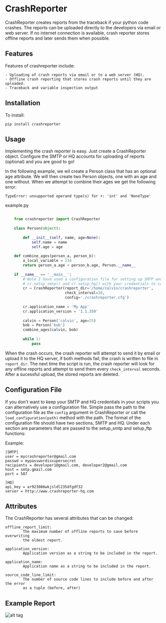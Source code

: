 CrashReporter
=============

CrashReporter creates reports from the traceback if your python code crashes. The reports can be uploaded directly
to the developers via email or web server. If no internet connection is available, crash reporter stores offline reports
and later sends them when possible.


Features
--------
Features of crashreporter include:

    - Uploading of crash reports via email or to a web server (HQ).
    - Offline crash reporting that stores crash reports until they are uploaded.
    - Traceback and variable inspection output


Installation
------------
To install:

    pip install crashreporter


Usage
-----

Implementing the crash reporter is easy. Just create a CrashReporter object. Configure the SMTP or HQ accounts for
uploading of reports (optional) and you are good to go!

In the following example, we wil create a Person class that has an optional age  attribute. We will then create two
Person objects, one with an age and one without. When we attempt to combine their ages we get the following error:

    TypeError: unsupported operand type(s) for +: 'int' and 'NoneType'


example.py

```python
    
    from crashreporter import CrashReporter
    
    class Person(object):
    
        def __init__(self, name, age=None):
            self.name = name
            self.age = age
    
    def combine_ages(person_a, person_b):
        a_local_variable = 134
        return person_a.age + person_b.age, Person.__name__
    
    if __name__ == '__main__':
        # Note I have used a configuration file for setting up SMTP and HQ accounts but you can also call functions
        # cr.setup_smtp() and cr.setup_hq() with your credentials to configure SMTP/HQ respectively.
        cr = CrashReporter(report_dir='/home/calvin/crashreporter',
                           check_interval=10,
                           config='./crashreporter.cfg')
    
        cr.application_name = 'My App'
        cr.application_version = '1.1.350'
    
        calvin = Person('calvin', age=25)
        bob = Person('bob')
        combine_ages(calvin, bob)
    
        while 1:
            pass

```

When the crash occurs, the crash reporter will attempt to send it by email or upload it to the HQ server, if both methods
fail, the crash is written to file in `report_dir`. The next time the script is run, the crash reporter will look for
any offline reports and attempt to send them every `check_interval` seconds. After a sucessful upload, the stored reports
are deleted.


Configuration File
------------------
If you don't want to keep your SMTP and HQ credentials in your scripts you can alternatively use a configuration file.
Simple pass the path to the configuration file as the `config` argument in CrashReporter or call the `load_configuration(path)`
method with the path. The format of the configuration file should have two sections, SMTP and HQ. Under each section are parameters
that are passed to the setup_smtp and setup_ftp functions:

Example:

    [SMTP]
    user = mycrashreporter@gmail.com
    passwd = mypasswordissupersecret
    recipients = developer1@gmail.com, developer2@gmail.com
    host = smtp.gmail.com
    port = 587

    [HQ]
    api_key = ar923086wkjsldl235dfgdf32
    server = http://www.crashreporter-hq.com



Attributes
----------

The CrashReporter has several attributes that can be changed:

    offline_report_limit:
            The maximum number of offline reports to save before overwriting
            the oldest report.

    application_version:
            Application version as a string to be included in the report.

    application_name:
            Application name as a string to be included in the report.

    source_code_line_limit:
            The number of source code lines to include before and after the error
            as a tuple (before, after)





Example Report
--------------

![alt tag](https://raw.githubusercontent.com/lobocv/crashreporter/master/example.png)
